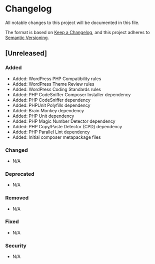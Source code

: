 # Changelog

All notable changes to this project will be documented in this file.

The format is based on [Keep a Changelog](https://keepachangelog.com/en/1.0.0/),
and this project adheres to [Semantic Versioning](https://semver.org/spec/v2.0.0.html).

## [Unreleased]

### Added

- Added: WordPress PHP Compatibility rules
- Added: WordPress Theme Review rules
- Added: WordPress Coding Standards rules
- Added: PHP CodeSniffer Composer Installer dependency
- Added: PHP CodeSniffer dependency
- Added: PHPUnit Polyfills dependency
- Added: Brain Monkey dependency
- Added: PHP Unit dependency
- Added: PHP Magic Number Detector dependency
- Added: PHP Copy/Paste Detector (CPD) dependency
- Added: PHP Parallel Lint dependency
- Added: Initial composer metapackage files

### Changed

- N/A

### Deprecated

- N/A

### Removed

- N/A

### Fixed

- N/A

### Security

- N/A
